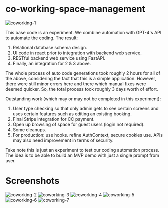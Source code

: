 # co-working-space-management

![coworking-1](https://github.com/LinxHQ/co-working-space-management/assets/12858588/0dbe2493-1349-45a6-a54c-03532abeb217)

This base code is an experiment. We combine automation with GPT-4's API to automate the coding. The result:

1. Relational database schema design.
2. UI code in react prior to integration with backend web service.
3. RESTful backend web service using FastAPI.
4. Finally, an integration for 2 & 3 above.

The whole process of auto code generations took roughly 2 hours for all of the above, considering the fact that this is a simple application. However, there were still minor errors here and there which manual fixes were deemed quicker. So, the total process took roughly 3 days worth of effort.

Outstanding work (which may or may not be completed in this experiment):

1. User type checking so that only admin gets to see certain screens and uses certain features such as editing an existing booking.
2. Final Stripe integration for CC payment.
3. Open up browsing of space for guest users (login not required).
4. Some cleanups.
5. For production: use hooks. refine AuthContext, secure cookies use. APIs may also need improvement in terms of security.

Take note this is just an experiment to test our coding automation process. The idea is to be able to build an MVP demo with just a single prompt from user.

# Screenshots

![coworking-2](https://github.com/LinxHQ/co-working-space-management/assets/12858588/9a1eadfc-df47-4926-9a5f-6a4c0111e6e0)
![coworking-3](https://github.com/LinxHQ/co-working-space-management/assets/12858588/bd52bdfa-271e-4a6c-a484-2b2c8489d62b)
![coworking-4](https://github.com/LinxHQ/co-working-space-management/assets/12858588/72888c24-b6bf-47a4-b196-e9782ca8f256)
![coworking-5](https://github.com/LinxHQ/co-working-space-management/assets/12858588/6a8db51b-5780-4f30-836b-8d8c98d66869)
![coworking-6](https://github.com/LinxHQ/co-working-space-management/assets/12858588/af5c79d6-06aa-46f6-bfe8-1dcdf3eab82d)
![coworking-7](https://github.com/LinxHQ/co-working-space-management/assets/12858588/4ac53730-c090-4040-902e-050305f95c3e)

